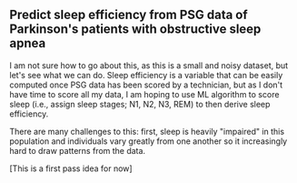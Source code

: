 ## Predict sleep efficiency from PSG data of Parkinson's patients with obstructive sleep apnea ##
I am not sure how to go about this, as this is a small and noisy dataset, but let's see what we can do. 
Sleep efficiency is a variable that can be easily computed once PSG data has been scored by a technician,
but as I don't have time to score all my data, I am hoping to use ML algorithm to score sleep (i.e., assign sleep stages; N1, N2, N3, REM) to then derive sleep efficiency. 

There are many challenges to this: first, sleep is heavily "impaired" in this population and individuals vary greatly from one another so it increasingly hard to draw patterns from the data. 

[This is a first pass idea for now]

